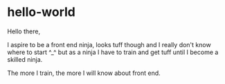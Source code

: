 # hello-world

Hello there,

I aspire to be a front end ninja, looks tuff though and I really don't know where to start ^_^ 
but as a ninja I have to train and get tuff until I become a skilled ninja.

The more I train, the more I will know about front end.
